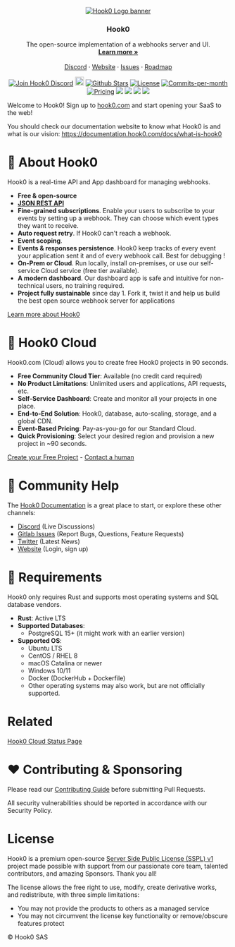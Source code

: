 <!-- PROJECT LOGO -->
<p align="center">
  <a href="https://github.com/hook0/hook0">
   <img src="./mediakit/logo/1920x1920-banner.png" alt="Hook0 Logo banner">
  </a>

<h3 align="center">Hook0</h3>

  <p align="center">
    The open-source implementation of a webhooks server and UI.
    <br />
    <a href="https://www.hook0.com"><strong>Learn more »</strong></a>
    <br />
    <br />
    <a href="https://www.hook0.com/community">Discord</a>
    ·
    <a href="https://www.hook0.com">Website</a>
    ·
    <a href="https://github.com/hook0/hook0/issues">Issues</a>
    ·
    <a href="https://gitlab.com/hook0/hook0/-/boards">Roadmap</a>
  </p>
</p>

<p align="center">
   <a href="https://www.hook0.com/community"><img src="https://img.shields.io/badge/Discord-hook0.com%2Fcommunity-%234A154B" alt="Join Hook0 Discord"></a>
   <!--<a href="https://producthunt.com/posts/hook0"><img src="https://img.shields.io/badge/Product%20Hunt-%231%20Product%20of%20the%20Month-%23DA552E" alt="Product Hunt"></a>-->
   <a href="https://status.hook0.com/"><img height="20px" src="https://uptime.betterstack.com/status-badges/v1/monitor/es5i.svg" alt="Uptime"></a>
   <a href="https://github.com/hook0/hook0/stargazers"><img src="https://img.shields.io/github/stars/hook0/hook0" alt="Github Stars"></a>
   <!--<a href="https://news.ycombinator.com/item?id="><img src="https://img.shields.io/badge/Hacker%20News-%231-%23FF6600" alt="Hacker News"></a>-->
   <a href="https://github.com/hook0/hook0/blob/master/LICENSE.txt"><img src="https://img.shields.io/badge/license-SSPL-purple" alt="License"></a>
   <a href="https://github.com/hook0/hook0/pulse"><img src="https://img.shields.io/github/commit-activity/m/hook0/hook0" alt="Commits-per-month"></a>
   <a href="https://www.hook0.com/?pricing.destination=cloud#pricing"><img src="https://img.shields.io/badge/Pricing-Free-brightgreen" alt="Pricing"></a>
   <!--<a href="https://hub.docker.com/r/hook0/hook0"><img src="https://img.shields.io/docker/pulls/hook0/hook0"></a>-->
   <a href="https://gitlab.com/hook0/hook0/-/issues/?sort=milestone_due_desc&state=opened&label_name%5B%5D=Community%3A%3Aaccepting%20merge%20requests&first_page_size=20"><img src="https://img.shields.io/badge/Help%20Wanted-Contribute-blue"></a>
   <a href="https://www.hook0.com/community"><img src="https://img.shields.io/badge/translations-contribute-brightgreen" /></a>
   <a href="https://contributor-covenant.org/version/1/4/code-of-conduct/"><img src="https://img.shields.io/badge/Contributor%20Covenant-1.4-purple" /></a> <a href="https://console.algora.io/org/hook0/bounties?status=open"><img src="https://img.shields.io/endpoint?url=https%3A%2F%2Fconsole.algora.io%2Fapi%2Fshields%2Fhook0%2Fbounties%3Fstatus%3Dopen" /></a>
</p>

Welcome to Hook0! Sign up to [hook0.com](https://www.hook0.com/) and start opening your SaaS to the web!

You should check our documentation website to know what Hook0 is and what is our
vision: https://documentation.hook0.com/docs/what-is-hook0

# 🐰 About Hook0

Hook0 is a real-time API and App dashboard for managing webhooks.

- **Free & open-source**
- **[JSON REST API](https://documentation.hook0.com/reference/)**
- **Fine-grained subscriptions**. Enable your users to subscribe to your events by setting up a webhook. They can choose
  which event types they want to receive.
- **Auto request retry**. If Hook0 can't reach a webhook.
- **Event scoping**.
- **Events & responses persistence**. Hook0 keep tracks of every event your application sent it and of every webhook
  call. Best for debugging !
- **On-Prem or Cloud**. Run locally, install on-premises, or use our self-service Cloud service (free tier available).
- **A modern dashboard**. Our dashboard app is safe and intuitive for non-technical users, no training required.
- **Project fully sustainable** since day 1. Fork it, twist it and help us build the best open source webhook server for
  applications

[Learn more about Hook0](https://www.hook0.com/)

# 🚀 Hook0 Cloud

Hook0.com (Cloud) allows you to create free Hook0 projects in 90 seconds.

- **Free Community Cloud Tier**: Available (no credit card required)
- **No Product Limitations**: Unlimited users and applications, API requests, etc.
- **Self-Service Dashboard**: Create and monitor all your projects in one place.
- **End-to-End Solution**: Hook0, database, auto-scaling, storage, and a global CDN.
- **Event-Based Pricing**: Pay-as-you-go for our Standard Cloud.
- **Quick Provisioning**: Select your desired region and provision a new project in ~90 seconds.

[Create your Free Project](https://www.hook0.com/) - [Contact a human](mailto:sales@hook0.com)

# 🤔 Community Help

The [Hook0 Documentation](https://documentation.hook0.com/) is a great place to start, or explore these other channels:

- [Discord](https://www.hook0.com/community) (Live Discussions)
- [Gitlab Issues](https://gitlab.com/hook0/hook0/-/issues) (Report Bugs, Questions, Feature Requests)
- [Twitter](https://twitter.com/hook0_) (Latest News)
- [Website](https://www.hook0.com/) (Login, sign up)

# 📌 Requirements

Hook0 only requires Rust and supports most operating systems and SQL database vendors.

- **Rust**: Active LTS
- **Supported Databases**:
  - PostgreSQL 15+ (it might work with an earlier version)
- **Supported OS**:
  - Ubuntu LTS
  - CentOS / RHEL 8
  - macOS Catalina or newer
  - Windows 10/11
  - Docker (DockerHub + Dockerfile)
  - Other operating systems may also work, but are not officially supported.

# Related

[Hook0 Cloud Status Page](https://status.hook0.com/)

# ❤️ Contributing & Sponsoring

Please read our [Contributing Guide](./contributing.md) before submitting Pull Requests.

All security vulnerabilities should be reported in accordance with our Security Policy.

# License

Hook0 is a premium open-source [Server Side Public License (SSPL) v1](./LICENSE.txt) project made possible with support
from our passionate core team, talented contributors, and amazing Sponsors. Thank you all!

The license allows the free right to use, modify, create derivative works, and redistribute, with three simple
limitations:

- You may not provide the products to others as a managed service
- You may not circumvent the license key functionality or remove/obscure features protect

© Hook0 SAS
